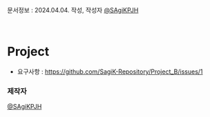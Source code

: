 문서정보 : 2024.04.04. 작성, 작성자 [@SAgiKPJH](https://github.com/SAgiKPJH)

<br>

# Project
- 요구사항 : https://github.com/SagiK-Repository/Project_B/issues/1


### 제작자
[@SAgiKPJH](https://github.com/SAgiKPJH)

